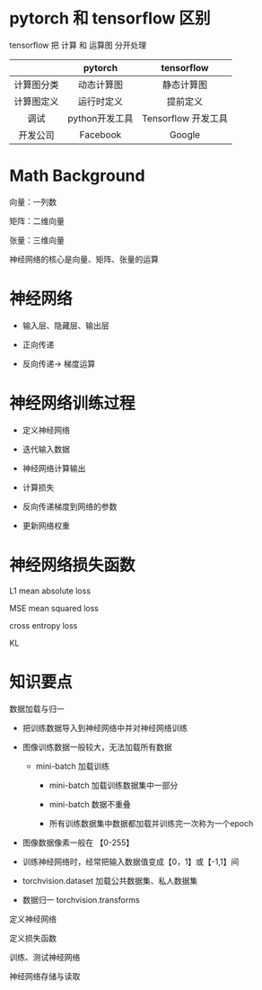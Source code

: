 # pytorch 和 tensorflow 区别

tensorflow 把 计算 和 运算图 分开处理

|      |     pytorch |   tensorflow   |
| :--------: | :--------:| :------: |
| 计算图分类    |   动态计算图 |  静态计算图  |
| 计算图定义    |   运行时定义 |  提前定义  |
| 调试    |   python开发工具  |  Tensorflow 开发工具  |
| 开发公司    |   Facebook |  Google  |

# Math Background

向量：一列数

矩阵：二维向量

张量：三维向量

神经网络的核心是向量、矩阵、张量的运算

# 神经网络

* 输入层、隐藏层、输出层

* 正向传递  

* 反向传递-> 梯度运算

# 神经网络训练过程

* 定义神经网络

* 迭代输入数据

* 神经网络计算输出

* 计算损失

* 反向传递梯度到网络的参数

* 更新网络权重

# 神经网络损失函数

L1 mean absolute loss

MSE mean squared loss

cross entropy loss

KL

# 知识要点

数据加载与归一

* 把训练数据导入到神经网络中并对神经网络训练

* 图像训练数据一般较大，无法加载所有数据

    * mini-batch 加载训练

        * mini-batch 加载训练数据集中一部分

        * mini-batch 数据不重叠

        * 所有训练数据集中数据都加载并训练完一次称为一个epoch

* 图像数据像素一般在 【0-255】
* 训练神经网络时，经常把输入数据值变成【0，1】或【-1,1】间

* torchvision.dataset 加载公共数据集、私人数据集

* 数据归一 torchvision.transforms

定义神经网络

定义损失函数

训练、测试神经网络

神经网络存储与读取



